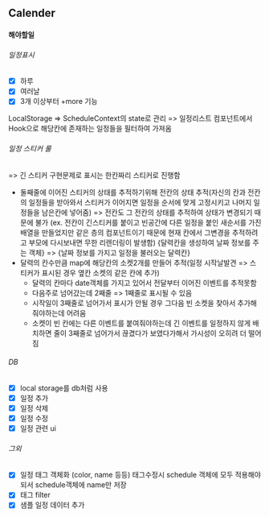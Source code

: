 ## Calender

#### 해야할일

###### 일정표시

- [x] 하루
- [x] 여러날
- [x] 3개 이상부터 +more 기능

LocalStorage => ScheduleContext의 state로 관리 => 일정리스트 컴포넌트에서 Hook으로 해당칸에 존재하는 일정들을 필터하여 가져옴

###### 일정 스티커 룰

=> 긴 스티커 구현문제로 표시는 한칸짜리 스티커로 진행함

- 둘째줄에 이어진 스티커의 상태를 추적하기위해 전칸의 상태 추적(자신의 칸과 전칸의 일정들을 받아와서 스티커가 이어지면 일정을 순서에 맞게 고정시키고 나머지 일정들을 남은칸에 넣어줌)
  => 전칸도 그 전칸의 상태를 추적하여 상태가 변경되기 때문에 불가
  (ex. 전칸이 긴스티커를 붙이고 빈공간에 다른 일정을 붙인 새순서를 가진 배열을 만들었지만 같은 층의 컴포넌트이기 때문에 현재 칸에서 그변경을 추적하려고 부모에 다시보내면 무한 리렌더링이 발생함)
  {달력칸을 생성하여 날짜 정보를 주는 객체} => {날짜 정보를 가지고 일정을 불러오는 달력칸}
- 달력의 칸수만큼 map에 해당칸의 소켓2개를 만들어 추적(일정 시작날발견 => 스티커가 표시된 경우 옆칸 소켓의 같은 칸에 추가)
  - 달력의 칸마다 date객체를 가지고 있어서 전달부터 이어진 이벤트를 추적못함
  - 다음주로 넘어갔는데 2째줄 => 1째줄로 표시될 수 있음
  - 시작일이 3째줄로 넘어가서 표시가 안될 경우 그다음 빈 소켓을 찾아서 추가해 줘야하는데 어려움
  - 소켓이 빈 칸에는 다른 이벤트를 붙여줘야하는데 긴 이벤트를 일정하지 않게 배치하면 줄이 3째줄로 넘어가서 끊겼다가 보였다가해서 가시성이 오히려 더 떨어짐

###### DB

- [x] local storage를 db처럼 사용
- [x] 일정 추가
- [x] 일정 삭제
- [x] 일정 수정
- [x] 일정 관련 ui

###### 그외

- [x] 일정 태그 객체화 (color, name 등등) 태그수정시 schedule 객체에 모두 적용해야 되서 schedule객체에 name만 저장
- [x] 태그 filter
- [x] 샘플 일정 데이터 추가
